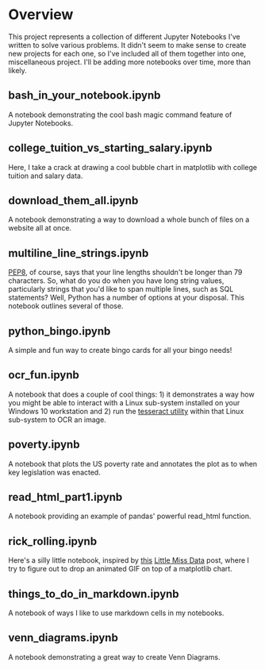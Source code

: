 # Overview
This project represents a collection of different Jupyter Notebooks I've written to solve various problems.  It didn't seem to make sense to create new projects for each one, so I've included all of them together into one, miscellaneous project.  I'll be adding more notebooks over time, more than likely.

## bash_in_your_notebook.ipynb
A notebook demonstrating the cool bash magic command feature of Jupyter Notebooks.

## college_tuition_vs_starting_salary.ipynb
Here, I take a crack at drawing a cool bubble chart in matplotlib with college tuition and salary data.

## download_them_all.ipynb
A notebook demonstrating a way to download a whole bunch of files on a website all at once.

## multiline_line_strings.ipynb
[PEP8](https://www.python.org/dev/peps/pep-0008/), of course, says that your line lengths shouldn't be longer than 79 characters.  So, what do you do when you have long string values, particularly strings that you'd like to span multiple lines, such as SQL statements?  Well, Python has a number of options at your disposal.  This notebook outlines several of those.

## python_bingo.ipynb
A simple and fun way to create bingo cards for all your bingo needs!

## ocr_fun.ipynb
A notebook that does a couple of cool things: 1) it demonstrates a way how you might be able to interact with a Linux sub-system installed on your Windows 10 workstation and 2) run the [tesseract utility](https://github.com/tesseract-ocr/tesseract) within that Linux sub-system to OCR an image.

## poverty.ipynb
A notebook that plots the US poverty rate and annotates the plot as to when key legislation was enacted.

## read_html_part1.ipynb
A notebook providing an example of pandas' powerful read_html function.

## rick_rolling.ipynb
Here's a silly little notebook, inspired by [this](https://www.littlemissdata.com/blog/lacroix) [Little Miss Data](https://www.littlemissdata.com/) post, where I try to figure out to drop an animated GIF on top of a matplotlib chart.

## things_to_do_in_markdown.ipynb
A notebook of ways I like to use markdown cells in my notebooks.

## venn_diagrams.ipynb
A notebook demonstrating a great way to create Venn Diagrams.
